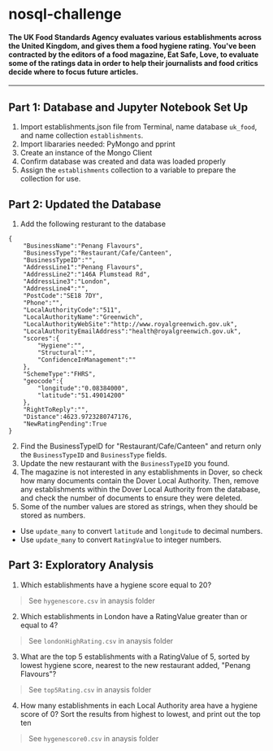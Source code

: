 # nosql-challenge
#### The UK Food Standards Agency evaluates various establishments across the United Kingdom, and gives them a food hygiene rating. You've been contracted by the editors of a food magazine, Eat Safe, Love, to evaluate some of the ratings data in order to help their journalists and food critics decide where to focus future articles.
---
## Part 1: Database and Jupyter Notebook Set Up
1. Import establishments.json file from Terminal, name database `uk_food`, and name collection `establishments`.
2. Import libararies needed: PyMongo and pprint
3. Create an instance of the Mongo Client
4. Confirm database was created and data was loaded properly
5. Assign the `establishments` collection to a variable to prepare the collection for use. 

## Part 2: Updated the Database
1. Add the following resturant to the database
```
{
    "BusinessName":"Penang Flavours",
    "BusinessType":"Restaurant/Cafe/Canteen",
    "BusinessTypeID":"",
    "AddressLine1":"Penang Flavours",
    "AddressLine2":"146A Plumstead Rd",
    "AddressLine3":"London",
    "AddressLine4":"",
    "PostCode":"SE18 7DY",
    "Phone":"",
    "LocalAuthorityCode":"511",
    "LocalAuthorityName":"Greenwich",
    "LocalAuthorityWebSite":"http://www.royalgreenwich.gov.uk",
    "LocalAuthorityEmailAddress":"health@royalgreenwich.gov.uk",
    "scores":{
        "Hygiene":"",
        "Structural":"",
        "ConfidenceInManagement":""
    },
    "SchemeType":"FHRS",
    "geocode":{
        "longitude":"0.08384000",
        "latitude":"51.49014200"
    },
    "RightToReply":"",
    "Distance":4623.9723280747176,
    "NewRatingPending":True
}
```
2. Find the BusinessTypeID for "Restaurant/Cafe/Canteen" and return only the `BusinessTypeID` and `BusinessType` fields.
3. Update the new restaurant with the `BusinessTypeID` you found.
4. The magazine is not interested in any establishments in Dover, so check how many documents contain the Dover Local Authority. Then, remove any establishments within the Dover Local Authority from the database, and check the number of documents to ensure they were deleted.
5. Some of the number values are stored as strings, when they should be stored as numbers.
  - Use `update_many` to convert `latitude` and `longitude` to decimal numbers.
  - Use `update_many` to convert `RatingValue` to integer numbers.
## Part 3: Exploratory Analysis
1. Which establishments have a hygiene score equal to 20?
> See `hygenescore.csv` in anaysis folder
2. Which establishments in London have a RatingValue greater than or equal to 4?
> See `londonHighRating.csv` in anaysis folder
3. What are the top 5 establishments with a RatingValue of 5, sorted by lowest hygiene score, nearest to the new restaurant added, "Penang Flavours"?
> See `top5Rating.csv` in anaysis folder
4. How many establishments in each Local Authority area have a hygiene score of 0? Sort the results from highest to lowest, and print out the top ten 
> See `hygenescore0.csv` in anaysis folder
